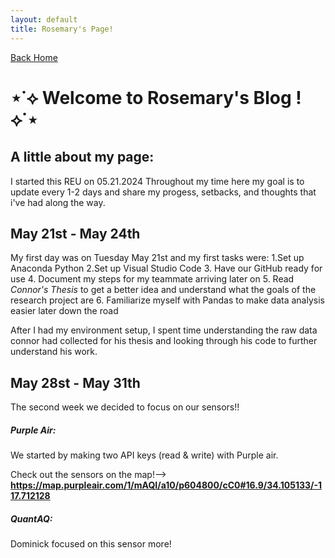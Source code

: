 ```yaml
---
layout: default
title: Rosemary's Page!
---
```

[Back Home](/README.md)
# ⋆˙⟡ Welcome to Rosemary's Blog !⟡˙⋆


## A little about my page:
I started this REU on 05.21.2024
Throughout my time here my goal is to update every 1-2 days and share my progess, setbacks, and thoughts that i've had along the way. 

## May 21st - May 24th
My first day was on Tuesday May 21st and my first tasks were:
1.Set up Anaconda Python
2.Set up Visual Studio Code
3. Have our GitHub ready for use
4. Document my steps for my teammate arriving later on
5. Read _Connor's Thesis_ to get a better idea and understand what the goals of the research project are
6. Familiarize myself with Pandas to make data analysis easier later down the road

After I had my environment setup, I spent time understanding the raw data connor had collected for his thesis and looking through his code to further understand his work. 

## May 28st - May 31th
The second week we decided to focus on our sensors!!

##### Purple Air:
We started by making two API keys (read & write) with Purple air. 

Check out the sensors on the map!--> **https://map.purpleair.com/1/mAQI/a10/p604800/cC0#16.9/34.105133/-117.712128**


##### QuantAQ:
Dominick focused on this sensor more!




